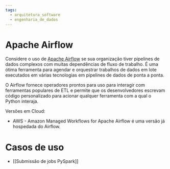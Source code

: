 ```yaml
---
tags:
  - arquitetura_software
  - engenharia_de_dados
---
```

# Apache Airflow

Considere o uso de [Apache Airflow](https://airflow.apache.org/) se sua organização tiver pipelines de dados complexos com muitas dependências de fluxo de trabalho. É uma ótima ferramenta para agendar e orquestrar trabalhos de dados em lote executados em várias tecnologias em pipelines de dados de ponta a ponta. 

O Airflow fornece operadores prontos para uso para interagir com ferramentas populares de ETL e permite que os desenvolvedores escrevam código personalizado para acionar qualquer ferramenta com a qual o Python interaja.

Versões em Cloud:

- AWS - Amazon Managed Workflows for Apache Airflow é uma versão já hospedada do Airflow.

# Casos de uso

- [[Submissão de jobs PySpark]]